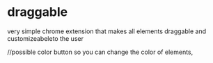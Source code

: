 # draggable
very simple chrome extension that makes all elements draggable and customizeabeleto the user


//possible color button so you can change the color of elements,
